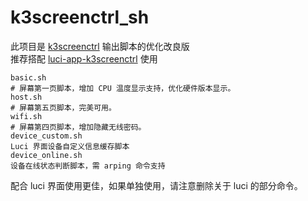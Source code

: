 # k3screenctrl_sh
此项目是 [k3screenctrl](https://github.com/updateing/k3screenctrl) 输出脚本的优化改良版  
推荐搭配 [luci-app-k3screenctrl](https://github.com/Hill-98/luci-app-k3screenctrl) 使用

```
basic.sh
# 屏幕第一页脚本，增加 CPU 温度显示支持，优化硬件版本显示。
host.sh
# 屏幕第五页脚本，完美可用。
wifi.sh
# 屏幕第四页脚本，增加隐藏无线密码。
device_custom.sh
Luci 界面设备自定义信息缓存脚本
device_online.sh
设备在线状态判断脚本，需 arping 命令支持
```
配合 luci 界面使用更佳，如果单独使用，请注意删除关于 luci 的部分命令。
